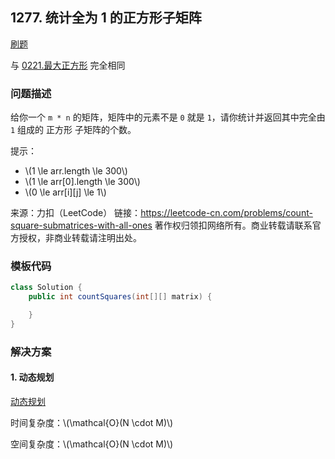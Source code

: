 <script src="https://cdn.bootcss.com/mathjax/2.7.7/MathJax.js?config=TeX-AMS-MML_HTMLorMML"></script>

## 1277. 统计全为 1 的正方形子矩阵

[刷题](qu1277/solu/Solution.java)

与 [0221.最大正方形](../../../leetcode/dp/0221.最大正方形.md) 完全相同

### 问题描述

给你一个 `m * n` 的矩阵，矩阵中的元素不是 `0` 就是 `1`，请你统计并返回其中完全由`1` 组成的 正方形 子矩阵的个数。

提示：

* \\(1 \le arr.length \le 300\\)
* \\(1 \le arr[0].length \le 300\\)
* \\(0 \le arr[i]\[j] \le 1\\)

来源：力扣（LeetCode）
链接：https://leetcode-cn.com/problems/count-square-submatrices-with-all-ones
著作权归领扣网络所有。商业转载请联系官方授权，非商业转载请注明出处。

### 模板代码

``` java
class Solution {
    public int countSquares(int[][] matrix) {

    }
}
```

### 解决方案

#### 1. 动态规划

[动态规划](qu1277/solu1/Solution.java)

时间复杂度：\\(\mathcal{O}(N \cdot M)\\)

空间复杂度：\\(\mathcal{O}(N \cdot M)\\)
